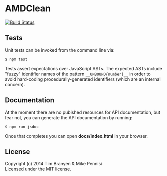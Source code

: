 # AMDClean

[![Build Status](https://travis-ci.org/jugglinmike/amdclean.png)](https://travis-ci.org/jugglinmike/amdclean)

## Tests

Unit tests can be invoked from the command line via:

    $ npm test

Tests assert expectations over JavaScript ASTs. The expected ASTs include
"fuzzy" identifier names of the pattern `__UNBOUND{number}__` in order to avoid
hard-coding procedurally-generated identifiers (which are an internal concern).

## Documentation

At the moment there are no pubished resources for API documentation, but fear
not, you can generate the API documentation by running:

    $ npm run jsdoc

Once that completes you can open **docs/index.html** in your browser.

## License

Copyright (c) 2014 Tim Branyen & Mike Pennisi  
Licensed under the MIT license.
